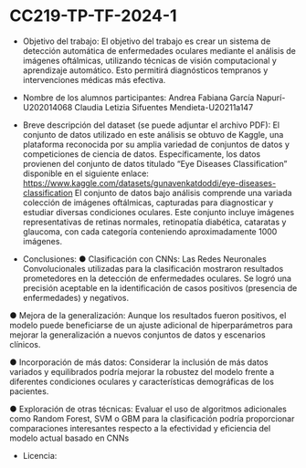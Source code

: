 # CC219-TP-TF-2024-1

- Objetivo del trabajo: El objetivo del trabajo es crear un sistema de detección automática de enfermedades oculares mediante el análisis de imágenes oftálmicas, utilizando técnicas de visión computacional y aprendizaje automático. Esto permitirá diagnósticos tempranos y intervenciones médicas más efectiva.

- Nombre de los alumnos participantes:
  Andrea Fabiana García Napurí-U202014068
  Claudia Letizia Sifuentes Mendieta-U20211a147
  
- Breve descripción del dataset (se puede adjuntar el archivo PDF):
  El conjunto de datos utilizado en este análisis se obtuvo de Kaggle, una plataforma reconocida por su amplia variedad de conjuntos de datos y competiciones de ciencia de datos. Específicamente, los datos provienen del conjunto de datos titulado “Eye Diseases Classification” disponible en el siguiente enlace: https://www.kaggle.com/datasets/gunavenkatdoddi/eye-diseases-classification 
  El conjunto de datos bajo análisis comprende una variada colección de imágenes oftálmicas, capturadas para diagnosticar y estudiar diversas condiciones oculares. Este conjunto incluye imágenes representativas de retinas normales, retinopatía diabética, cataratas y glaucoma, con cada categoría conteniendo aproximadamente 1000 imágenes.

- Conclusiones:
  ●	Clasificación con CNNs: Las Redes Neuronales Convolucionales utilizadas para la clasificación mostraron resultados prometedores en la detección de enfermedades oculares. Se logró una precisión aceptable en la identificación de casos positivos (presencia de enfermedades) y negativos.
  
●	Mejora de la generalización: Aunque los resultados fueron positivos, el modelo puede beneficiarse de un ajuste adicional de hiperparámetros para mejorar la generalización a nuevos conjuntos de datos y escenarios clínicos.

●	Incorporación de más datos: Considerar la inclusión de más datos variados y equilibrados podría mejorar la robustez del modelo frente a diferentes condiciones oculares y características demográficas de los pacientes.

●	Exploración de otras técnicas: Evaluar el uso de algoritmos adicionales como Random Forest, SVM o GBM para la clasificación podría proporcionar comparaciones interesantes respecto a la efectividad y eficiencia del modelo actual basado en CNNs

  
- Licencia:

